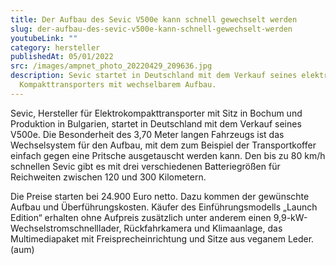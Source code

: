```yaml
---
title: Der Aufbau des Sevic V500e kann schnell gewechselt werden
slug: der-aufbau-des-sevic-v500e-kann-schnell-gewechselt-werden
youtubeLink: ""
category: hersteller
publishedAt: 05/01/2022
src: /images/ampnet_photo_20220429_209636.jpg
description: Sevic startet in Deutschland mit dem Verkauf seines elektrischen
  Kompakttransporters mit wechselbarem Aufbau.
---
```


Sevic, Hersteller für Elektrokompakttransporter mit Sitz in Bochum und Produktion in Bulgarien, startet in Deutschland mit dem Verkauf seines V500e. Die Besonderheit des 3,70 Meter langen Fahrzeugs ist das Wechselsystem für den Aufbau, mit dem zum Beispiel der Transportkoffer einfach gegen eine Pritsche ausgetauscht werden kann. Den bis zu 80 km/h schnellen Sevic gibt es mit drei verschiedenen Batteriegrößen für Reichweiten zwischen 120 und 300 Kilometern.

Die Preise starten bei 24.900 Euro netto. Dazu kommen der gewünschte Aufbau und Überführungskosten. Käufer des Einführungsmodells „Launch Edition“ erhalten ohne Aufpreis zusätzlich unter anderem einen 9,9-kW-Wechselstromschnelllader, Rückfahrkamera und Klimaanlage, das Multimediapaket mit Freisprecheinrichtung und Sitze aus veganem Leder. (aum)
